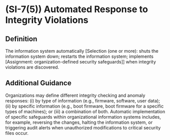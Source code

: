 
# (SI-7(5)) Automated Response to Integrity Violations

## Definition

The information system automatically [Selection (one or more): shuts the information system down; restarts the information system; implements [Assignment: organization-defined security safeguards]] when integrity violations are discovered.

## Additional Guidance

Organizations may define different integrity checking and anomaly responses: (i) by type of information (e.g., firmware, software, user data); (ii) by specific information (e.g., boot firmware, boot firmware for a specific types of machines); or (iii) a combination of both. Automatic implementation of specific safeguards within organizational information systems includes, for example, reversing the changes, halting the information system, or triggering audit alerts when unauthorized modifications to critical security files occur.
